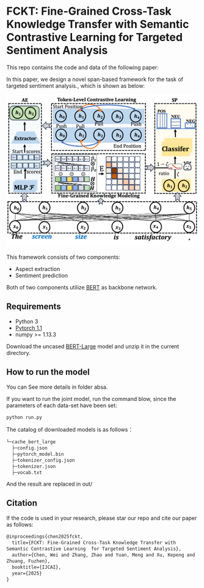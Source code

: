 # FCKT: Fine-Grained Cross-Task Knowledge Transfer with Semantic Contrastive Learning  for Targeted Sentiment Analysis

This repo contains the code and data of the following paper:

In this paper, we design a novel span-based framework for the task of targeted sentiment analysis., which is shown as below:
<p>
<img src="image/model.png" width="600">
</p>



This framework consists of two components:  
- Aspect extraction  
- Sentiment prediction

Both of two components utilize [BERT](https://github.com/huggingface/pytorch-pretrained-BERT) as backbone network. 

## Requirements
- Python 3
- [Pytorch 1.1](https://pytorch.org/) 
- numpy >= 1.13.3

Download the uncased [BERT-Large](https://drive.google.com/file/d/13I0Gj7v8lYhW5Hwmp5kxm3CTlzWZuok2/view?usp=sharing) model and unzip it in the current directory. 



## How to run the model
You can See  more details in folder absa. 

If you want to run the joint model, run the command blow, since the parameters of each data-set have been set:

```
python run.py 
```

The catalog of downloaded models is as follows：

  ```shell
  └─cache_bert_large
    ├─config.json
    ├─pytorch_model.bin
    ├─tokenizer_config.json
    ├─tokenizer.json
    ├─vocab.txt
  ```

And the result are replaced in out/ 

## Citation

If the code is used in your research, please star our repo and cite our paper as follows:

```shell
@inproceedings{chen2025fckt,
  title={FCKT: Fine-Grained Cross-Task Knowledge Transfer with Semantic Contrastive Learning  for Targeted Sentiment Analysis},
  author={Chen, Wei and Zhang, Zhao and Yuan, Meng and Xu, Kepeng and Zhuang, Fuzhen},
  booktitle={IJCAI},
  year={2025}
}
```



